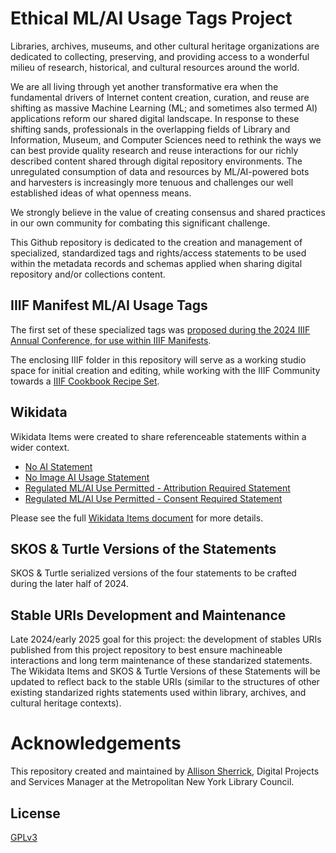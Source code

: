 # Ethical ML/AI Usage Tags Project

Libraries, archives, museums, and other cultural heritage organizations are dedicated to collecting, preserving, and providing access to a wonderful milieu of research, historical, and cultural resources around the world.

We are all living through yet another transformative era when the fundamental drivers of Internet content creation, curation, and reuse are shifting as massive Machine Learning (ML; and sometimes also termed AI) applications reform our shared digital landscape. In response to these shifting sands, professionals in the overlapping fields of Library and Information, Museum, and Computer Sciences need to rethink the ways we can best provide quality research and reuse interactions for our richly described content shared through digital repository environments. The unregulated consumption of data and resources by ML/AI-powered bots and harvesters is increasingly more tenuous and challenges our well established ideas of what openness means. 

We strongly believe in the value of creating consensus and shared practices in our own community for combating this significant challenge.

This Github repository is dedicated to the creation and management of specialized, standardized tags and rights/access statements to be used within the metadata records and schemas applied when sharing digital repository and/or collections content.

## IIIF Manifest ML/AI Usage Tags

The first set of these specialized tags was [proposed during the 2024 IIIF Annual Conference, for use within IIIF Manifests](https://docs.google.com/presentation/d/18rggHeFld7HOJefmVc6ku_7M5edLfgfZkpnQZiagSOA/edit?usp=share_link). 

The enclosing IIIF folder in this repository will serve as a working studio space for initial creation and editing, while working with the IIIF Community towards a [IIIF Cookbook Recipe Set](https://github.com/IIIF/cookbook-recipes). 

## Wikidata

Wikidata Items were created to share referenceable statements within a wider context.

* [No AI Statement](https://www.wikidata.org/wiki/Q127515624)
* [No Image AI Usage Statement](https://www.wikidata.org/wiki/Q127516405)
* [Regulated ML/AI Use Permitted - Attribution Required Statement](https://www.wikidata.org/wiki/Q127516763)
* [Regulated ML/AI Use Permitted - Consent Required Statement](https://www.wikidata.org/wiki/Q127518037)

Please see the full [Wikidata Items document](wikidata-items.md) for more details. 

## SKOS & Turtle Versions of the Statements

SKOS & Turtle serialized versions of the four statements to be crafted during the later half of 2024. 

## Stable URIs Development and Maintenance

Late 2024/early 2025 goal for this project: the development of stables URIs published from this project repository to best ensure machineable interactions and long term maintenance of these standarized statements. The Wikidata Items and SKOS & Turtle Versions of these Statements will be updated to reflect back to the stable URIs (similar to the structures of other existing standarized rights statements used within library, archives, and cultural heritage contexts).

# Acknowledgements

This repository created and maintained by [Allison Sherrick](https://github.com/alliomeria), Digital Projects and Services Manager at the Metropolitan New York Library Council.

## License
[GPLv3](http://www.gnu.org/licenses/gpl-3.0.txt)
